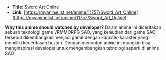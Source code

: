 - **Title**: Sword Art Online
- **Link**: [https://myanimelist.net/anime/11757/Sword_Art_Online] (https://myanimelist.net/anime/11757/Sword_Art_Online)

**Why this anime should watched by developer?**
Dalam anime ini diceritakan sebuah teknologi game VRMMORPG SAO, yang kemudian dari game SAO tersebut dikembangkan menjadi game dengan karakter-karakter yang memiliki kecerdasan buatan. Dengan menonton anime ini mungkin bisa menginspirasi developer untuk mengembangkan teknologi seperti di anime SAO
